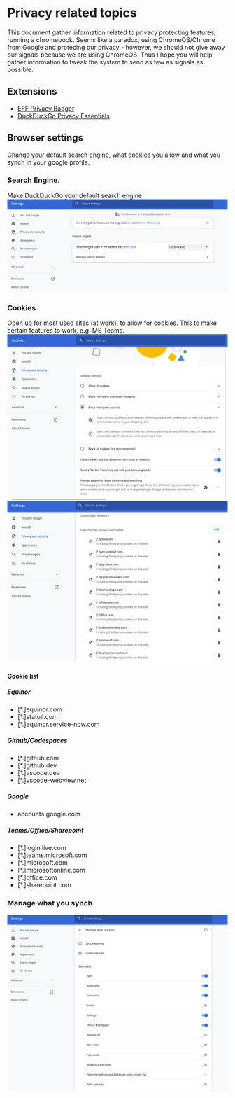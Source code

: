 # Privacy related topics

This document gather information related to privacy protecting features, running a chromebook. Seems like a paradox, using ChromeOS/Chrome from Google and protecing our privacy - however, we should not give away our signals because we are using ChromeOS. Thus I hope you will help gather information to tweak the system to send as few as signals as possible.

## Extensions

- [EFF Privacy Badger](https://www.eff.org/pages/privacy-badger)
- [DuckDuckGo Privacy Essentials](https://chrome.google.com/webstore/detail/duckduckgo-privacy-essent/bkdgflcldnnnapblkhphbgpggdiikppg)

## Browser settings

Change your default search engine, what cookies you allow and what you synch in your google profile.

### Search Engine.

Make DuckDuckGo your default search engine.
![image](images/default_search_engine.png)


### Cookies

Open up for most used sites (at work), to allow for cookies. This to make certain features to work, e.g. MS Teams.
![image](images/cookies_settings.png)
![image](images/allow_cookies_setting.png)

#### Cookie list

##### Equinor

- [*.]equinor.com
- [*.]statoil.com
- [*.]equinor.service-now.com

##### Github/Codespaces

- [*.]github.com
- [*.]github.dev
- [*.]vscode.dev
- [*.]vscode-webview.net

##### Google

- accounts.google.com

##### Teams/Office/Sharepoint

- [*.]login.live.com
- [*.]teams.microsoft.com
- [*.]microsoft.com
- [*.]microsoftonline.com
- [*.]office.com
- [*.]sharepoint.com

### Manage what you synch
![image](images/manage_what_you_sync.png)
